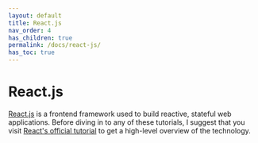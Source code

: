 ```yaml
---
layout: default
title: React.js
nav_order: 4
has_children: true
permalink: /docs/react-js/
has_toc: true
---
```


# React.js

[React.js](https://reactjs.org/) is a frontend framework used to build reactive, stateful web applications. Before diving in to any of these tutorials, I suggest that you visit [React's official tutorial](https://reactjs.org/tutorial/tutorial.html) to get a high-level overview of the technology.
